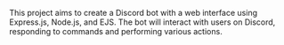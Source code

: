This project aims to create a Discord bot with a web interface using Express.js, Node.js, and EJS. The bot will interact with users on Discord, responding to commands and performing various actions.
